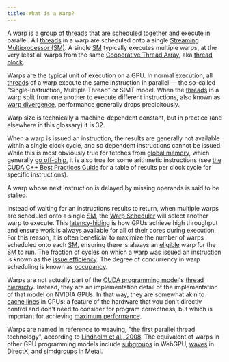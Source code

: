 ```yaml
---
title: What is a Warp?
---
```


A warp is a group of [threads](/gpu-glossary/device-software/thread) that are
scheduled together and execute in parallel. All
[threads](/gpu-glossary/device-software/thread) in a warp are scheduled onto a
single
[Streaming Multiprocessor (SM)](/gpu-glossary/device-hardware/streaming-multiprocessor).
A single [SM](/gpu-glossary/device-hardware/streaming-multiprocessor) typically
executes multiple warps, at the very least all warps from the same
[Cooperative Thread Array](/gpu-glossary/device-software/cooperative-thread-array),
aka [thread block](/gpu-glossary/device-software/thread-block).

Warps are the typical unit of execution on a GPU. In normal execution, all
[threads](/gpu-glossary/device-software/thread) of a warp execute the same
instruction in parallel — the so-called "Single-Instruction, Multiple Thread" or
SIMT model. When the [threads](/gpu-glossary/device-software/thread)
in a warp split from one another to execute different instructions,
also known as [warp divergence](/gpu-glossary/perf/warp-divergence),
performance generally drops precipitously.

Warp size is technically a machine-dependent constant, but in
practice (and elsewhere in this glossary) it is 32.

When a warp is issued an instruction, the results are generally not available
within a single clock cycle, and so dependent instructions cannot be issued.
While this is most obviously true for fetches from
[global memory](/gpu-glossary/device-software/global-memory), which generally
[go off-chip](/gpu-glossary/device-hardware/gpu-ram), it is also true for some
arithmetic instructions (see
[the CUDA C++ Best Practices Guide](https://docs.nvidia.com/cuda/cuda-c-best-practices-guide/index.html#arithmetic-instructions)
for a table of results per clock cycle for specific instructions).

A warp whose next instruction is delayed by missing operands is said to be
[stalled](/gpu-glossary/perf/warp-execution-state).

Instead of waiting for an instructions results to return, when multiple warps
are scheduled onto a single
[SM](/gpu-glossary/device-hardware/streaming-multiprocessor), the
[Warp Scheduler](/gpu-glossary/device-hardware/warp-scheduler) will select
another warp to execute. This [latency-hiding](/gpu-glossary/perf/latency-hiding) is how GPUs achieve high
throughput and ensure work is always available for all of their cores during
execution. For this reason, it is often beneficial to maximize the number of
warps scheduled onto each
[SM](/gpu-glossary/device-hardware/streaming-multiprocessor), ensuring there is
always an [eligible](/gpu-glossary/perf/warp-execution-state) warp for the
[SM](/gpu-glossary/device-hardware/streaming-multiprocessor) to run.
The fraction of cycles on which a warp was issued an instruction is known as the
[issue efficiency](/gpu-glossary/perf/issue-efficiency).
The degree of concurrency in warp scheduling is known as [occupancy](/gpu-glossary/perf/occupancy).

Warps are not actually part of the
[CUDA programming model](/gpu-glossary/device-software/cuda-programming-model)'s
[thread hierarchy](/gpu-glossary/device-software/thread-hierarchy). Instead,
they are an implementation detail of the implementation of that model on NVIDIA
GPUs. In that way, they are somewhat akin to
[cache lines](https://www.nic.uoregon.edu/~khuck/ts/acumem-report/manual_html/ch03s02.html)
in CPUs: a feature of the hardware that you don't directly control and don't
need to consider for program correctness, but which is important for achieving
[maximum performance](/gpu-glossary/perf).

Warps are named in reference to weaving, "the first parallel thread technology",
according to
[Lindholm et al., 2008](https://www.cs.cmu.edu/afs/cs/academic/class/15869-f11/www/readings/lindholm08_tesla.pdf).
The equivalent of warps in other GPU programming models include
[subgroups](https://github.com/gpuweb/gpuweb/pull/4368) in WebGPU,
[waves](https://microsoft.github.io/DirectX-Specs/d3d/HLSL_SM_6_6_WaveSize.html)
in DirectX, and
[simdgroups](https://developer.apple.com/documentation/metal/compute_passes/creating_threads_and_threadgroups#2928931)
in Metal.
